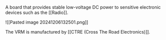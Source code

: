 A board that provides stable low-voltage DC power to sensitive electronic devices such as the [[Radio]].

![[Pasted image 20241206132501.png]]

The VRM is manufactured by [[CTRE (Cross The Road Electronics)]].
